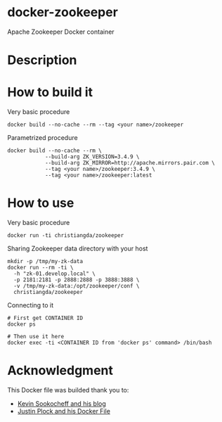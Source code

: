 # docker-zookeeper
Apache Zookeeper Docker container

# Description

# How to build it

Very basic procedure
```script
docker build --no-cache --rm --tag <your name>/zookeeper
```

Parametrized procedure
```script
docker build --no-cache --rm \
            --build-arg ZK_VERSION=3.4.9 \
            --build-arg ZK_MIRROR=http://apache.mirrors.pair.com \
            --tag <your name>/zookeeper:3.4.9 \
            --tag <your name>/zookeeper:latest
```

# How to use

Very basic procedure
```script
docker run -ti christiangda/zookeeper
```

Sharing Zookeeper data directory with your host
```script
mkdir -p /tmp/my-zk-data
docker run --rm -ti \
  -h "zk-01.develop.local" \
  -p 2181:2181 -p 2888:2888 -p 3888:3888 \
  -v /tmp/my-zk-data:/opt/zookeeper/conf \
  christiangda/zookeeper
```

Connecting to it
```script
# First get CONTAINER ID
docker ps

# Then use it here
docker exec -ti <CONTAINER ID from 'docker ps' command> /bin/bash
```

# Acknowledgment
This Docker file was builded thank you to:
* [Kevin Sookocheff and his blog](https://sookocheff.com/post/docker/containerizing-zookeeper-a-guided-tour/)
* [Justin Plock and his Docker File](https://hub.docker.com/r/jplock/zookeeper/~/dockerfile/)
